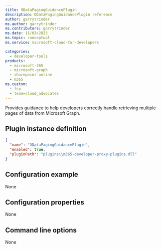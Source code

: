 ```yaml
---
title: ODataPagingGuidancePlugin
description: ODataPagingGuidancePlugin reference
author: garrytrinder
ms.author: garrytrinder
ms.contributors: garrytrinder
ms.date: 11/03/2023
ms.topic: conceptual
ms.service: microsoft-cloud-for-developers

categories:
  - developer-tools
products:
  - microsoft-365
  - microsoft-graph
  - sharepoint-online
  - m365
ms.custom:
  - fcp
  - team=cloud_advocates
---
```


Provides guidance to help developers correctly handle retrieving multiple pages of data from Microsoft Graph.

## Plugin instance definition

```json
{
  "name": "ODataPagingGuidancePlugin",
  "enabled": true,
  "pluginPath": "plugins\\m365-developer-proxy-plugins.dll"
}
```

## Configuration example

None

## Configuration properties

None

## Command line options

None
